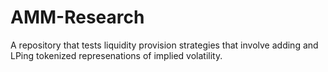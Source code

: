 # AMM-Research

A repository that tests liquidity provision strategies that involve adding and LPing tokenized represenations of implied volatility.
